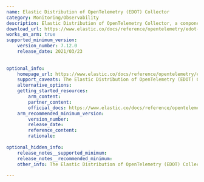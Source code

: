 ```yaml
---
name: Elastic Distribution of OpenTelemetry (EDOT) Collector
category: Monitoring/Observability
description: Elastic Distribution of OpenTelemetry Collector, a component of EDOT, is Elastic’s open-source distribution of the OpenTelemetry Collector, providing production-ready components for collecting, processing, and exporting observability data in Agent or Gateway modes.
download_url: https://www.elastic.co/docs/reference/opentelemetry/edot-collector/download
works_on_arm: true
supported_minimum_version:
    version_number: 7.12.0
    release_date: 2021/03/23
 
 
optional_info:
    homepage_url: https://www.elastic.co/docs/reference/opentelemetry/edot-collector
    support_caveats: The Elastic Distribution of OpenTelemetry (EDOT) Collector is embedded in the Elastic Agent package as a separate binary that invokes OpenTelemetry Collector components.
    alternative_options:
    getting_started_resources:
        arm_content:
        partner_content:
        official_docs: https://www.elastic.co/docs/reference/opentelemetry/edot-collector/config/
    arm_recommended_minimum_version:
        version_number:
        release_date:
        reference_content:
        rationale:
 
optional_hidden_info:
    release_notes__supported_minimum:
    release_notes__recommended_minimum:
    other_info: The Elastic Distribution of OpenTelemetry (EDOT) Collector is embedded in the Elastic Agent package as a separate binary that invokes OpenTelemetry Collector components. Elastic agent started rolling out Linux/Arm64 artifacts from version 7.12.0 onwards.
 
---
```

